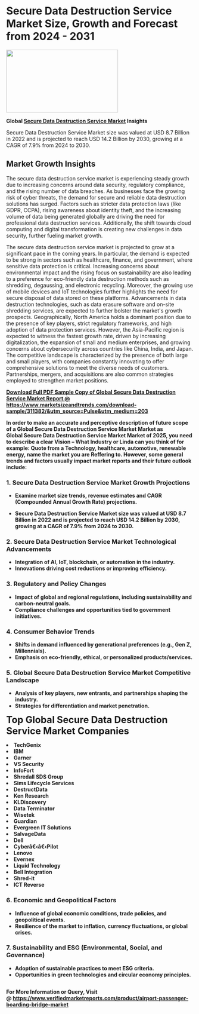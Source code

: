 <H1>Secure Data Destruction Service Market Size, Growth and Forecast from 2024 - 2031</H1><img class="aligncenter size-medium wp-image-584254" src="https://thirdeyenews.in/wp-content/uploads/2024/09/Global-Market-Research-300x168.jpeg" alt="" width="300" height="168" /><p><strong>Global&nbsp;<a href="https://www.marketsizeandtrends.com/download-sample/311382/&amp;utm_source=Pulse&amp;utm_medium=203">Secure Data Destruction Service Market</a> Insights</strong></p><p>Secure Data Destruction Service Market size was valued at USD 8.7 Billion in 2022 and is projected to reach USD 14.2 Billion by 2030, growing at a CAGR of 7.9% from 2024 to 2030.</p><p><h2>Market Growth Insights</h2> <p>The secure data destruction service market is experiencing steady growth due to increasing concerns around data security, regulatory compliance, and the rising number of data breaches. As businesses face the growing risk of cyber threats, the demand for secure and reliable data destruction solutions has surged. Factors such as stricter data protection laws (like GDPR, CCPA), rising awareness about identity theft, and the increasing volume of data being generated globally are driving the need for professional data destruction services. Additionally, the shift towards cloud computing and digital transformation is creating new challenges in data security, further fueling market growth.</p> <p><strong><a href="#"></a></strong></p> <p>The secure data destruction service market is projected to grow at a significant pace in the coming years. In particular, the demand is expected to be strong in sectors such as healthcare, finance, and government, where sensitive data protection is critical. Increasing concerns about environmental impact and the rising focus on sustainability are also leading to a preference for eco-friendly data destruction methods such as shredding, degaussing, and electronic recycling. Moreover, the growing use of mobile devices and IoT technologies further highlights the need for secure disposal of data stored on these platforms. Advancements in data destruction technologies, such as data erasure software and on-site shredding services, are expected to further bolster the market's growth prospects. Geographically, North America holds a dominant position due to the presence of key players, strict regulatory frameworks, and high adoption of data protection services. However, the Asia-Pacific region is expected to witness the fastest growth rate, driven by increasing digitalization, the expansion of small and medium enterprises, and growing concerns about cybersecurity across countries like China, India, and Japan. The competitive landscape is characterized by the presence of both large and small players, with companies constantly innovating to offer comprehensive solutions to meet the diverse needs of customers. Partnerships, mergers, and acquisitions are also common strategies employed to strengthen market positions. <p><strong><a href="#"></p><p><span class=""><strong>Download Full PDF Sample Copy of Global Secure Data Destruction Service Market Report</strong> @ <a href="https://www.marketsizeandtrends.com/download-sample/311382/&amp;utm_source=Pulse&amp;utm_medium=203" target="_blank">https://www.marketsizeandtrends.com/download-sample/311382/&amp;utm_source=Pulse&amp;utm_medium=203</a></span></p><p>In order to make an accurate and perceptive description of future scope of a Global&nbsp;Secure Data Destruction Service Market Market as Global&nbsp;Secure Data Destruction Service Market Market of 2025, you need to describe a clear Vision &ndash; What Industry or Linda can you think of for example: Quote from a Technology, healthcare, automotive, renewable energy, name the market you are Reffering to. However, some general trends and factors usually impact market reports and their future outlook include:</p><h3>1.&nbsp;<strong>Secure Data Destruction Service Market Growth Projections</strong></h3><ul><li>Examine market size trends, revenue estimates and CAGR (Compounded Annual Growth Rate) projections.</li><li><p>Secure Data Destruction Service Market size was valued at USD 8.7 Billion in 2022 and is projected to reach USD 14.2 Billion by 2030, growing at a CAGR of 7.9% from 2024 to 2030.</p></li></ul><h3>2.&nbsp;<strong>Secure Data Destruction Service Market Technological Advancements</strong></h3><ul><li>Integration of AI, IoT, blockchain, or automation in the industry.</li><li>Innovations driving cost reductions or improving efficiency.</li></ul><h3>3.&nbsp;<strong>Regulatory and Policy Changes</strong></h3><ul><li>Impact of global and regional regulations, including sustainability and carbon-neutral goals.</li><li>Compliance challenges and opportunities tied to government initiatives.</li></ul><h3>4.&nbsp;<strong>Consumer Behavior Trends</strong></h3><ul><li>Shifts in demand influenced by generational preferences (e.g., Gen Z, Millennials).</li><li>Emphasis on eco-friendly, ethical, or personalized products/services.</li></ul><h3>5.&nbsp;<strong>Global Secure Data Destruction Service Market Competitive Landscape</strong></h3><ul><li>Analysis of key players, new entrants, and partnerships shaping the industry.</li><li>Strategies for differentiation and market penetration.</li></ul><p data-pm-slice="1 1 []"><span style="color: inherit; font-family: inherit; font-size: 25px;">Top Global Secure Data Destruction Service Market Companies</span></p><div class="" data-test-id=""><p><li>TechGenix</li><li> IBM</li><li> Garner</li><li> VS Security</li><li> InfoFort</li><li> Shredall SDS Group</li><li> Sims Lifecycle Services</li><li> DestructData</li><li> Ken Research</li><li> KLDiscovery</li><li> Data Terminator</li><li> Wisetek</li><li> Guardian</li><li> Evergreen IT Solutions</li><li> SalvageData</li><li> Dell</li><li> Cyberâ€‹â€‹Pilot</li><li> Lenovo</li><li> Evernex</li><li> Liquid Technology</li><li> Bell Integration</li><li> Shred-it</li><li> ICT Reverse</li></p></div><h3>6.&nbsp;<strong>Economic and Geopolitical Factors</strong></h3><ul><li>Influence of global economic conditions, trade policies, and geopolitical events.</li><li>Resilience of the market to inflation, currency fluctuations, or global crises.</li></ul><h3>7.&nbsp;<strong>Sustainability and ESG (Environmental, Social, and Governance)</strong></h3><ul><li>Adoption of sustainable practices to meet ESG criteria.</li><li>Opportunities in green technologies and circular economy principles.</li></ul><h2><strong style="font-size: 14px;">For More Information or Query, Visit @&nbsp;</strong><a style="background-color: #ffffff; font-size: 14px;" href="https://www.marketsizeandtrends.com/report/secure-data-destruction-service-market/" target="_blank">https://www.verifiedmarketreports.com/product/airport-passenger-boarding-bridge-market</a></h2>
